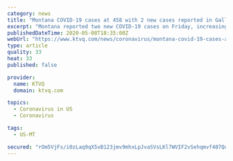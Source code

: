 ```yaml
---
category: news
title: "Montana COVID-19 cases at 458 with 2 new cases reported in Gallatin County"
excerpt: "Montana reported two new COVID-19 cases on Friday, increasing the state total 458, according to the Montana Response COVID-19 tracking map."
publishedDateTime: 2020-05-08T18:35:00Z
webUrl: "https://www.ktvq.com/news/coronavirus/montana-covid-19-cases-at-458-with-2-new-cases-in-gallatin-county"
type: article
quality: 33
heat: 33
published: false

provider:
  name: KTVQ
  domain: ktvq.com

topics:
  - Coronavirus in US
  - Coronavirus

tags:
  - US-MT

secured: "rOm5VjFs/i0zLaq9qX5vB123jmv9mhxLpJvaSVsLKl7WVIF2vSehqmvf407QqVxSe8ejiw5BwHBfeU6wLin+t6uVUFA6qo3zn6uzGCpR2W35SLV0zqUQ53esoONXQae3zjM8tbSprls4HKdwVgqsUfELw/LwQUvtoyOGXvNQdjbR6EemdFFYiS5vuVVkVbuHnXbkIFAxaAqkv8YQO5bFBdDAU2xo18bcuUL/i6wNSkAUBe9RXkfRIVRZZ5wY9D0qt5Dvck/311rKd5BPBWSSy/I9ak22fFqYEH8x89UATtwZ8q6R6UstbxvUPNbe/UZBQFEbgDZ4cYd9cLUZv85yuh/U80Y8HbysWWbN63A1N93M496hs0ac7GkpMV8yNba3Ram98lRwre1oi6pg96mQT4esWHpjzmWru84Lvx3m5wAXDem5v5I70sab+7GphhnkyRDWW5qVNDIwMbLANL7/FW2BH8yJReLJDRLY/gwoApE=;GVzb7dQOSR9dBFYYWyu30Q=="
---
```


